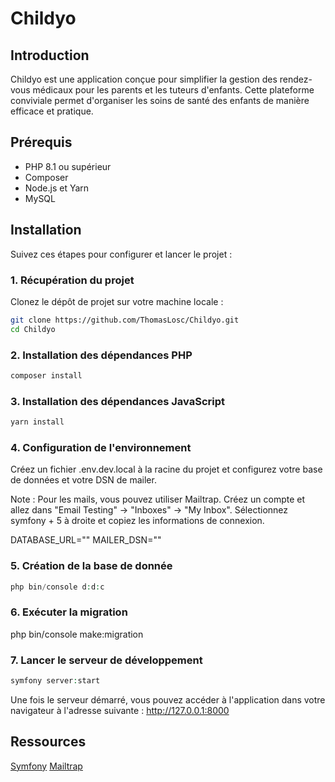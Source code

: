 # Childyo

## Introduction

Childyo est une application conçue pour simplifier la gestion des rendez-vous médicaux pour les parents et les tuteurs d'enfants. Cette plateforme conviviale permet d'organiser les soins de santé des enfants de manière efficace et pratique.

## Prérequis

- PHP 8.1 ou supérieur
- Composer
- Node.js et Yarn
- MySQL

## Installation

Suivez ces étapes pour configurer et lancer le projet :

### 1. Récupération du projet

Clonez le dépôt de projet sur votre machine locale :

```bash
git clone https://github.com/ThomasLosc/Childyo.git
cd Childyo
```

### 2. Installation des dépendances PHP

```bash
composer install
```

### 3. Installation des dépendances JavaScript

```bash
yarn install
```

### 4. Configuration de l'environnement

Créez un fichier .env.dev.local à la racine du projet et configurez votre base de données et votre DSN de mailer.

Note : Pour les mails, vous pouvez utiliser Mailtrap. Créez un compte et allez dans "Email Testing" -> "Inboxes" -> "My Inbox".
Sélectionnez symfony + 5 à droite et copiez les informations de connexion.

DATABASE_URL=""
MAILER_DSN=""

### 5. Création de la base de donnée

```php
php bin/console d:d:c
```

### 6. Exécuter la migration

php bin/console make:migration

### 7. Lancer le serveur de développement

```php
symfony server:start
```

Une fois le serveur démarré, vous pouvez accéder à l'application dans votre navigateur à l'adresse suivante : http://127.0.0.1:8000

## Ressources

[Symfony](https://symfony.com/)
[Mailtrap](https://mailtrap.io/)
